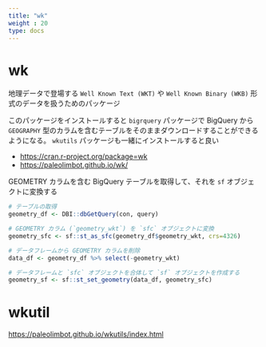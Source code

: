 ```yaml
---
title: "wk"
weight : 20
type: docs
---
```



# wk

地理データで登場する `Well Known Text (WKT)` や `Well Known Binary (WKB)` 形式のデータを扱うためのパッケージ

このパッケージをインストールすると `bigrquery` パッケージで BigQuery から `GEOGRAPHY` 型のカラムを含むテーブルをそのままダウンロードすることができるようになる。 `wkutils` パッケージも一緒にインストールすると良い

- https://cran.r-project.org/package=wk
- https://paleolimbot.github.io/wk/





GEOMETRY カラムを含む BigQuery テーブルを取得して、それを `sf` オブジェクトに変換する


```r
# テーブルの取得
geometry_df <- DBI::dbGetQuery(con, query)

# GEOMETRY カラム (`geometry_wkt`) を `sfc` オブジェクトに変換
geometry_sfc <- sf::st_as_sfc(geometry_df$geometry_wkt, crs=4326)

# データフレームから GEOMETRY カラムを削除
data_df <- geometry_df %>% select(-geometry_wkt)

# データフレームと `sfc` オブジェクトを合体して `sf` オブジェクトを作成する
geometry_sf <- sf::st_set_geometry(data_df, geometry_sfc)
```


# wkutil

https://paleolimbot.github.io/wkutils/index.html